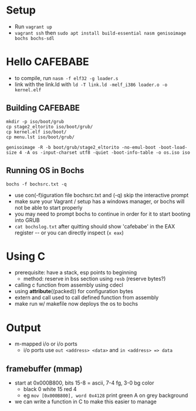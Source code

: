 # Setup
* Run `vagrant up`
* `vagrant ssh` then `sudo apt install build-essential nasm genisoimage bochs bochs-sdl`

# Hello CAFEBABE
* to compile, run `nasm -f elf32 -g loader.s`
* link with the link.ld with `ld -T link.ld -melf_i386 loader.o -o kernel.elf`

## Building CAFEBABE
```
mkdir -p iso/boot/grub
cp stage2_eltorito iso/boot/grub/
cp kernel.elf iso/boot/
cp menu.lst iso/boot/grub/

genisoimage -R -b boot/grub/stage2_eltorito -no-emul-boot -boot-load-size 4 -A os -input-charset utf8 -quiet -boot-info-table -o os.iso iso
```

## Running OS in Bochs
`bochs -f bochsrc.txt -q`
* use con(-f)iguration file bochsrc.txt and (-q) skip the interactive prompt
* make sure your Vagrant / setup has a windows manager, or bochs will not be able to start properly
* you may need to prompt bochs to continue in order for it to start booting into GRUB
* `cat bochslog.txt` after quitting should show 'cafebabe' in the EAX register -- or you can directly inspect (`x eax`)

# Using C
* prerequisite: have a stack, esp points to beginning
    * method: reserve in bss section using `resb` (reserve bytes?)
* calling c function from assembly using cdecl
* using __attribute__((packed)) for configuration bytes
* extern and call used to call defined function from assembly
* make run w/ makefile now deploys the os to bochs

# Output
* m-mapped i/o or i/o ports
    * i/o ports use `out <address> <data>` and `in <address> => data`

## framebuffer (mmap)
* start at 0x000B800, bits 15-8 = ascii, 7-4 fg, 3-0 bg color
    * black 0 white 15 red 4
    * eg `mov [0x000B800], word 0x4128` print green A on grey background
* we can write a function in C to make this easier to manage